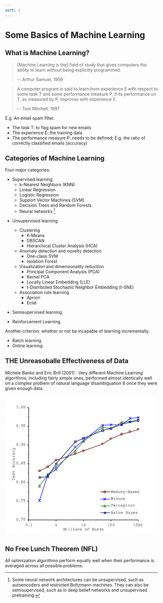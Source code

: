 ```yaml
---
sort: 1
---
```


# Some Basics of Machine Learning

## What is Machine Learning?

> [Machine Learning is the] field of study that gives computers the ability to learn without being explicitly programmed.
> 
> -- Arthur Samuel, 1959


> A computer program is said to learn from experience E with respect to some task T and some performance measure P, if its performance on T, as measured by P, improves with experience E.
> 
> -- Tom Mitchell, 1997

E.g. An email spam filter. 

- The task T: to flag spam for new emails
- The experience E: the training data
- The performance measure P: needs to be defined; E.g. the ratio of correctly classified emails (accuracy)

## Categories of Machine Learning

Four major categories:

- Supervised learning
   - k-Nearest Neighbors (KNN)
   - Linear Regression
   - Logistic Regression
   - Support Vector Machines (SVM)
   - Decision Trees and Random Forests
   - Neural networks [^1]

[^1]: Some neural network architectures can be unsupervised, such as autoencoders and restricted Boltzmann machines. They can also be semisupervised, such as in deep belief networks and unsupervised pretraining.
   
- Unsupervised learning
	- Clustering 
		- K-Means 
		- DBSCAN 
		- Hierarchical Cluster Analysis (HCA)
	- Anomaly detection and novelty detection
		- One-class SVM
		- Isolation Forest
	- Visualization and dimensionality reduction
		- Principal Component Analysis (PCA)
		- Kernel PCA
		- Locally Linear Embedding (LLE)
		- t-Distributed Stochastic Neighbor Embedding (t-SNE)
	- Association rule learning
		- Apriori
		- Eclat

- Semisupervised learning
- Reinforcement Learning

Another criterion: whether or not be incapable of learning incrementally.

- Batch learning
- Online learning

## THE Unreasoballe Effectiveness of Data

Michele Banko and Eric Brill (2001) : Very different Machine Learning algorithms, including fairly simple ones, performed almost identically well on a complex problem of natural language disambiguation 8 once they were given enough data.

<img src="https://github.com/yuchentang/yuchentang.github.io/blob/main/assets/images/banko_2001.png?raw=true" alt="banko_2001" width="500"/>

## No Free Lunch Theorem (NFL)

All optimization algorithms perform equally well when their performance is averaged across all possible problems.